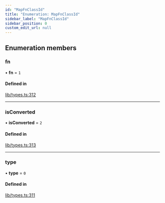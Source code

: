 ```yaml
---
id: "MapFnClassId"
title: "Enumeration: MapFnClassId"
sidebar_label: "MapFnClassId"
sidebar_position: 0
custom_edit_url: null
---
```


## Enumeration members

### fn

• **fn** = `1`

#### Defined in

[lib/types.ts:312](https://github.com/nartc/mapper/blob/33978de9/packages/core/src/lib/types.ts#L312)

___

### isConverted

• **isConverted** = `2`

#### Defined in

[lib/types.ts:313](https://github.com/nartc/mapper/blob/33978de9/packages/core/src/lib/types.ts#L313)

___

### type

• **type** = `0`

#### Defined in

[lib/types.ts:311](https://github.com/nartc/mapper/blob/33978de9/packages/core/src/lib/types.ts#L311)
